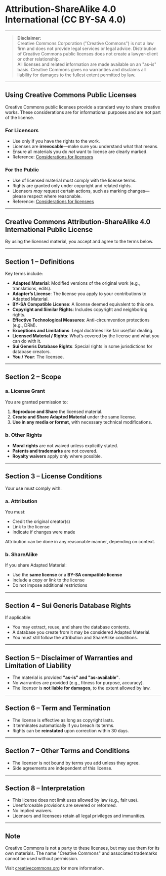 
# Attribution-ShareAlike 4.0 International (CC BY-SA 4.0)

---

> **Disclaimer:**  
> Creative Commons Corporation ("Creative Commons") is not a law firm and does not provide legal services or legal advice. Distribution of Creative Commons public licenses does not create a lawyer-client or other relationship.  
> All licenses and related information are made available on an "as-is" basis. Creative Commons gives no warranties and disclaims all liability for damages to the fullest extent permitted by law.

---

## Using Creative Commons Public Licenses

Creative Commons public licenses provide a standard way to share creative works. These considerations are for informational purposes and are not part of the license.

### For Licensors

- Use only if you have the rights to the work.
- Licenses are **irrevocable**—make sure you understand what that means.
- Ensure all materials you do *not* want to license are clearly marked.
- Reference: [Considerations for licensors](https://wiki.creativecommons.org/Considerations_for_licensors)

### For the Public

- Use of licensed material must comply with the license terms.
- Rights are granted only under copyright and related rights.
- Licensors *may* request certain actions, such as marking changes—please respect where reasonable.  
- Reference: [Considerations for licensees](https://wiki.creativecommons.org/Considerations_for_licensees)

---

## Creative Commons Attribution-ShareAlike 4.0 International Public License

By using the licensed material, you accept and agree to the terms below.

---

## Section 1 – Definitions

Key terms include:

- **Adapted Material**: Modified versions of the original work (e.g., translations, edits).
- **Adapter’s License**: The license you apply to your contributions to Adapted Material.
- **BY-SA Compatible License**: A license deemed equivalent to this one.
- **Copyright and Similar Rights**: Includes copyright and neighboring rights.
- **Effective Technological Measures**: Anti-circumvention protections (e.g., DRM).
- **Exceptions and Limitations**: Legal doctrines like fair use/fair dealing.
- **Licensed Material / Rights**: What’s covered by the license and what you can do with it.
- **Sui Generis Database Rights**: Special rights in some jurisdictions for database creators.
- **You / Your**: The licensee.

---

## Section 2 – Scope

### a. License Grant

You are granted permission to:

1. **Reproduce and Share** the licensed material.
2. **Create and Share Adapted Material** under the same license.
3. **Use in any media or format**, with necessary technical modifications.

### b. Other Rights

- **Moral rights** are not waived unless explicitly stated.
- **Patents and trademarks** are not covered.
- **Royalty waivers** apply only where possible.

---

## Section 3 – License Conditions

Your use must comply with:

### a. Attribution

You must:

- Credit the original creator(s)
- Link to the license
- Indicate if changes were made

Attribution can be done in any reasonable manner, depending on context.

### b. ShareAlike

If you share Adapted Material:

- Use the **same license** or a **BY-SA compatible license**
- Include a copy or link to the license
- Do not impose additional restrictions

---

## Section 4 – Sui Generis Database Rights

If applicable:

- You may extract, reuse, and share the database contents.
- A database you create from it may be considered Adapted Material.
- You must still follow the attribution and ShareAlike conditions.

---

## Section 5 – Disclaimer of Warranties and Limitation of Liability

- The material is provided **"as-is" and "as-available"**.
- No warranties are provided (e.g., fitness for purpose, accuracy).
- The licensor is **not liable for damages**, to the extent allowed by law.

---

## Section 6 – Term and Termination

- The license is effective as long as copyright lasts.
- It terminates automatically if you breach its terms.
- Rights can be **reinstated** upon correction within 30 days.

---

## Section 7 – Other Terms and Conditions

- The licensor is not bound by terms you add unless they agree.
- Side agreements are independent of this license.

---

## Section 8 – Interpretation

- This license does not limit uses allowed by law (e.g., fair use).
- Unenforceable provisions are severed or reformed.
- No implied waivers.
- Licensors and licensees retain all legal privileges and immunities.

---

## Note

Creative Commons is not a party to these licenses, but may use them for its own materials. The name "Creative Commons" and associated trademarks cannot be used without permission.

Visit [creativecommons.org](https://creativecommons.org) for more information.
